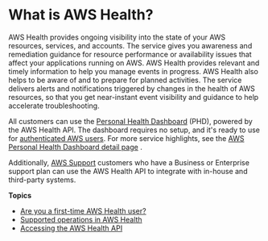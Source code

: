 # What is AWS Health?<a name="what-is-aws-health"></a>

AWS Health provides ongoing visibility into the state of your AWS resources, services, and accounts\. The service gives you awareness and remediation guidance for resource performance or availability issues that affect your applications running on AWS\. AWS Health provides relevant and timely information to help you manage events in progress\. AWS Health also helps to be aware of and to prepare for planned activities\. The service delivers alerts and notifications triggered by changes in the health of AWS resources, so that you get near\-instant event visibility and guidance to help accelerate troubleshooting\.

All customers can use the [Personal Health Dashboard](https://phd.aws.amazon.com/phd/home#/) \(PHD\), powered by the AWS Health API\. The dashboard requires no setup, and it's ready to use for [authenticated AWS users](controlling-access.md)\. For more service highlights, see the [AWS Personal Health Dashboard detail page](https://aws.amazon.com/premiumsupport/phd/) \.

Additionally, [AWS Support](https://aws.amazon.com/premiumsupport/) customers who have a Business or Enterprise support plan can use the AWS Health API to integrate with in\-house and third\-party systems\.

**Topics**
+ [Are you a first\-time AWS Health user?](first-time-user.md)
+ [Supported operations in AWS Health](supported-operations.md)
+ [Accessing the AWS Health API](health-api.md)